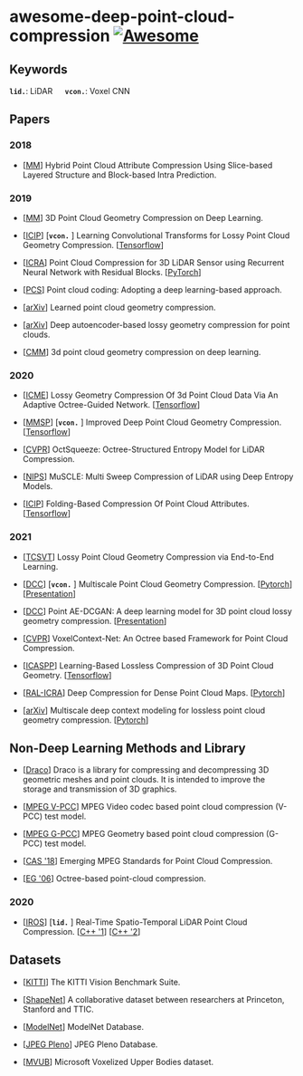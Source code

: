 #  awesome-deep-point-cloud-compression [![Awesome](https://awesome.re/badge.svg)](https://awesome.re)


## Keywords

__`lid.`__: LiDAR &emsp; 
__`vcon.`__: Voxel CNN &emsp; 

## Papers

### 2018

- [[MM](https://dl.acm.org/doi/10.1145/3240508.3240696)] Hybrid Point Cloud Attribute Compression Using Slice-based Layered Structure and Block-based Intra Prediction.

### 2019

- [[MM](https://dl.acm.org/doi/10.1145/3343031.3351061)] 3D Point Cloud Geometry Compression on Deep Learning.

- [[ICIP](https://ieeexplore.ieee.org/document/8803413)] [__`vcon.`__ ] Learning Convolutional Transforms for Lossy Point Cloud Geometry Compression. [[Tensorflow](https://github.com/mauriceqch/pcc_geo_cnn)]

- [[ICRA](https://ieeexplore.ieee.org/document/8794264)] Point Cloud Compression for 3D LiDAR Sensor using Recurrent Neural Network with Residual Blocks. [[PyTorch](https://github.com/ChenxiTU/Point-cloud-compression-by-RNN)]

- [[PCS](https://ieeexplore.ieee.org/document/8954537)] Point cloud coding: Adopting a deep learning-based approach. 

- [[arXiv](https://arxiv.org/abs/1909.12037)] Learned point cloud geometry compression.

- [[arXiv](https://arxiv.org/abs/1905.03691)] Deep autoencoder-based lossy geometry compression for point clouds.

- [[CMM](https://dl.acm.org/doi/10.1145/3343031.3351061)] 3d point cloud geometry compression on deep learning.

### 2020

- [[ICME](https://ieeexplore.ieee.org/document/9102866)] Lossy Geometry Compression Of 3d Point Cloud Data Via An Adaptive Octree-Guided Network. [[Tensorflow](https://github.com/wxz1996/pc_compress)]

- [[MMSP](https://ieeexplore.ieee.org/document/9287077)] [__`vcon.`__ ] Improved Deep Point Cloud Geometry Compression. [[Tensorflow](https://github.com/mauriceqch/pcc_geo_cnn_v2)]

- [[CVPR](https://ieeexplore.ieee.org/document/9157381)] OctSqueeze: Octree-Structured Entropy Model for LiDAR Compression.

- [[NIPS](https://arxiv.org/abs/2011.07590)] MuSCLE: Multi Sweep Compression of LiDAR using Deep Entropy Models.

- [[ICIP](https://ieeexplore.ieee.org/document/9191180)] Folding-Based Compression Of Point Cloud Attributes. [[Tensorflow](https://github.com/mauriceqch/pcc_attr_folding)]

### 2021

- [[TCSVT](https://ieeexplore.ieee.org/document/9287077)] Lossy Point Cloud Geometry Compression via End-to-End Learning.

- [[DCC](https://ieeexplore.ieee.org/document/9418789)] [__`vcon.`__ ] Multiscale Point Cloud Geometry Compression. [[Pytorch](https://github.com/NJUVISION/PCGCv2)] [[Presentation](https://sigport.org/documents/multiscale-point-cloud-geometry-compression)] 

- [[DCC](https://ieeexplore.ieee.org/document/9418793)] Point AE-DCGAN: A deep learning model for 3D point cloud lossy geometry compression. [[Presentation](https://sigport.org/documents/point-ae-dcgan-deep-learning-model-3d-point-cloud-lossy-geometry-compression)]

- [[CVPR](https://arxiv.org/abs/2105.02158)] VoxelContext-Net: An Octree based Framework for Point Cloud Compression. 

- [[ICASPP](https://ieeexplore.ieee.org/document/9414763)] Learning-Based Lossless Compression of 3D Point Cloud Geometry. [[Tensorflow](https://github.com/Weafre/VoxelDNN)]

- [[RAL-ICRA](https://ieeexplore.ieee.org/document/9354895)] Deep Compression for Dense Point Cloud Maps. [[Pytorch](https://github.com/PRBonn/deep-point-map-compression)]

- [[arXiv](https://arxiv.org/abs/2104.09859)] Multiscale deep context modeling for lossless point cloud geometry compression. [[Pytorch](https://github.com/Weafre/MSVoxelDNN)]

## Non-Deep Learning Methods and Library

- [[Draco](https://github.com/google/draco)] Draco is a library for compressing and decompressing 3D geometric meshes and point clouds. It is intended to improve the storage and transmission of 3D graphics.

- [[MPEG V-PCC](https://github.com/MPEGGroup/mpeg-pcc-tmc2)] MPEG Video codec based point cloud compression (V-PCC) test model.

- [[MPEG G-PCC](https://github.com/MPEGGroup/mpeg-pcc-tmc13)] MPEG Geometry based point cloud compression (G-PCC) test model.

- [[CAS '18](https://ieeexplore.ieee.org/document/8571288)] Emerging MPEG Standards for Point Cloud Compression.

- [[EG '06](https://dl.acm.org/doi/10.5555/2386388.2386404)] Octree-based point-cloud compression.

### 2020

- [[IROS](https://ieeexplore.ieee.org/document/9341071)] [__`lid.`__ ] Real-Time Spatio-Temporal LiDAR Point Cloud Compression. [[C++ '1](https://github.com/yaoli1992/LiDAR-Point-Cloud-Compression)] [[C++ '2](https://github.com/horizon-research/Real-Time-Spatio-Temporal-LiDAR-Point-Cloud-Compression)]

## Datasets

- [[KITTI](http://www.cvlibs.net/datasets/kitti/)] The KITTI Vision Benchmark Suite.

- [[ShapeNet](https://shapenet.org/)] A collaborative dataset between researchers at Princeton, Stanford and TTIC.

- [[ModelNet](https://modelnet.cs.princeton.edu/)] ModelNet Database.

- [[JPEG Pleno](http://plenodb.jpeg.org/)] JPEG Pleno Database.

- [[MVUB](http://plenodb.jpeg.org/pc/microsoft/)] Microsoft Voxelized Upper Bodies dataset.
